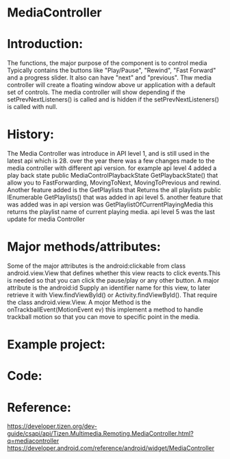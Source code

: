 # MediaController
# Introduction:
The functions, the major purpose of the component is to control media Typically contains the buttons like "Play/Pause", "Rewind", "Fast Forward" and a progress slider. It also can have "next" and "previous". Thw media controller will create a floating window above ur application with a default set of controls. The media controller will show depending if the setPrevNextListeners() is called and is hidden if the setPrevNextListeners() is called with null.
# History:
The Media Controller was introduce in API level 1, and is still used in the latest api which is 28. over the year there was a few changes made to the media controller with different api version. for example api level 4 added a play back state public MediaControlPlaybackState GetPlaybackState() that allow you to FastForwarding, MovingToNext, MovingToPrevious and rewind. Another feature added is the GetPlaylists that Returns the all playlists public IEnumerable<MediaControlPlaylist> GetPlaylists() that was added in api level 5. another feature that was added was in api version was GetPlaylistOfCurrentPlayingMedia this returns the playlist name of current playing media. api level 5 was the last update for media Controller  
# Major methods/attributes:
 Some of the major attributes is the android:clickable from class android.view.View that defines whether this view reacts to click events.This is needed so that you can click the pause/play or any other button. A major attribute is the android:id Supply an identifier name for this view, to later retrieve it with View.findViewById() or Activity.findViewById(). That require the class android.view.View. A mojor Method is the onTrackballEvent(MotionEvent ev) this implement a method to handle trackball motion so that you can move to specific point in the media.
  
# Example project:
# Code:
# Reference:
https://developer.tizen.org/dev-guide/csapi/api/Tizen.Multimedia.Remoting.MediaController.html?q=mediacontroller
https://developer.android.com/reference/android/widget/MediaController
